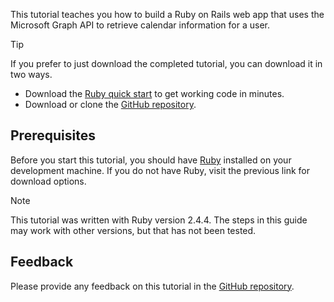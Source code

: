 <!-- markdownlint-disable MD002 MD041 -->

This tutorial teaches you how to build a Ruby on Rails web app that uses the Microsoft Graph API to retrieve calendar information for a user.

> [!TIP]
> If you prefer to just download the completed tutorial, you can download it in two ways.
>
> - Download the [Ruby quick start](https://developer.microsoft.com/graph/quick-start?platform=option-ruby) to get working code in minutes.
> - Download or clone the [GitHub repository](https://github.com/microsoftgraph/msgraph-training-rubyrailsapp).

## Prerequisites

Before you start this tutorial, you should have [Ruby](https://www.ruby-lang.org/en/downloads/) installed on your development machine. If you do not have Ruby, visit the previous link for download options.

> [!NOTE]
> This tutorial was written with Ruby version 2.4.4. The steps in this guide may work with other versions, but that has not been tested.

## Feedback

Please provide any feedback on this tutorial in the [GitHub repository](https://github.com/microsoftgraph/msgraph-training-rubyrailsapp).
